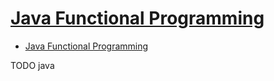 # [Java Functional Programming](http://tutorials.jenkov.com/java-functional-programming/index.html)

- [Java Functional Programming](#java-functional-programming)













TODO java
